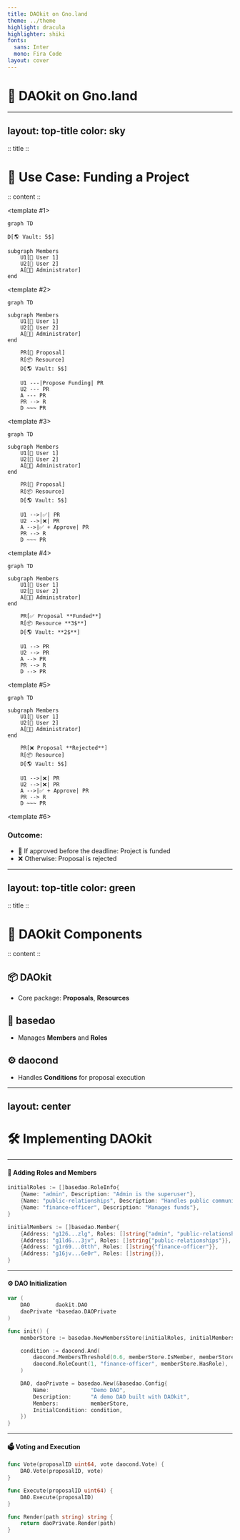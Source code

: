 ```yaml
---
title: DAOkit on Gno.land
theme: ../theme
highlight: dracula
highlighter: shiki
fonts:
  sans: Inter
  mono: Fira Code
layout: cover
---
```


# 🧠 DAOkit on Gno.land

---
layout: top-title
color: sky
---

:: title ::
# 🧠 Use Case: Funding a Project
:: content :: 


<v-switch>
<template #0>

* **Proposal**: "I want to finance a Project with $3"

* **Requirements**:

  * ✅ 50% of Members must vote YES
  * ✅ Administrator Approval


</template>

<template #1>

```mermaid
graph TD

D[🌎 Vault: 5$]

subgraph Members 
    U1[🧍 User 1]
    U2[🧍 User 2]
    A[👨‍💼 Administrator]
end
```

</template>

<template #2>

```mermaid
graph TD

subgraph Members 
    U1[🧍 User 1]
    U2[🧍 User 2]
    A[👨‍💼 Administrator]
end

    PR[📄 Proposal]
    R[📦 Resource]
    D[🌎 Vault: 5$]

    U1 ---|Propose Funding| PR
    U2 --- PR
    A --- PR
    PR --> R
    D ~~~ PR
```

</template>


<template #3>

```mermaid
graph TD

subgraph Members 
    U1[🧍 User 1]
    U2[🧍 User 2]
    A[👨‍💼 Administrator]
end

    PR[📄 Proposal]
    R[📦 Resource]
    D[🌎 Vault: 5$]

    U1 -->|✅| PR
    U2 -->|❌| PR
    A -->|✅ + Approve| PR
    PR --> R
    D ~~~ PR
```
</template>


<template #4>

```mermaid
graph TD

subgraph Members 
    U1[🧍 User 1]
    U2[🧍 User 2]
    A[👨‍💼 Administrator]
end

    PR[✅ Proposal **Funded**]
    R[📦 Resource **3$**]
    D[🌎 Vault: **2$**]

    U1 --> PR
    U2 --> PR
    A --> PR
    PR --> R 
    D --> PR
```
</template>

<template #5>

```mermaid
graph TD

subgraph Members 
    U1[🧍 User 1]
    U2[🧍 User 2]
    A[👨‍💼 Administrator]
end

    PR[❌ Proposal **Rejected**]
    R[📦 Resource]
    D[🌎 Vault: 5$]

    U1 -->|❌| PR
    U2 -->|❌| PR
    A -->|✅ + Approve| PR
    PR --> R
    D ~~~ PR
```
</template>

<template #6>

### **Outcome**:

  * 📅 If approved before the deadline: Project is funded
  * ❌ Otherwise: Proposal is rejected

</template>
</v-switch>

---
layout: top-title
color: green
---

:: title ::

# 🧩 DAOkit Components
:: content ::

## 📦 DAOkit

* Core package: **Proposals**, **Resources**

## 🧱 basedao

* Manages **Members** and **Roles**

## ⚙️ daocond

* Handles **Conditions** for proposal execution

---
layout: center
---

# 🛠️ Implementing DAOkit

---

#### 🧍 Adding Roles and Members

```go {0|0-5|6-13}
initialRoles := []basedao.RoleInfo{
    {Name: "admin", Description: "Admin is the superuser"},
    {Name: "public-relationships", Description: "Handles public communication"},
    {Name: "finance-officer", Description: "Manages funds"},
}

initialMembers := []basedao.Member{
    {Address: "g126...zlg", Roles: []string{"admin", "public-relationships"}},
    {Address: "g1ld6...3jv", Roles: []string{"public-relationships"}},
    {Address: "g1r69...0tth", Roles: []string{"finance-officer"}},
    {Address: "g16jv...6e0r", Roles: []string{}},
}
```



---

#### ⚙️ DAO Initialization

```go {0-5|6-7|9-13|14-19|6-20}{lines:true}
var (
    DAO        daokit.DAO
    daoPrivate *basedao.DAOPrivate
)

func init() {
    memberStore := basedao.NewMembersStore(initialRoles, initialMembers)

    condition := daocond.And(
        daocond.MembersThreshold(0.6, memberStore.IsMember, memberStore.MembersCount),
        daocond.RoleCount(1, "finance-officer", memberStore.HasRole),
    )

    DAO, daoPrivate = basedao.New(&basedao.Config{
        Name:             "Demo DAO",
        Description:      "A demo DAO built with DAOkit",
        Members:          memberStore,
        InitialCondition: condition,
    })
}
```



---

#### 🗳️ Voting and Execution

```go {0-3|4-7|7-11}
func Vote(proposalID uint64, vote daocond.Vote) {
    DAO.Vote(proposalID, vote)
}

func Execute(proposalID uint64) {
    DAO.Execute(proposalID)
}

func Render(path string) string {
    return daoPrivate.Render(path)
}
```
